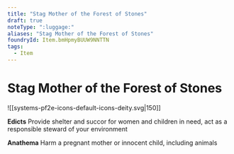 ```yaml
---
title: "Stag Mother of the Forest of Stones"
draft: true
noteType: ":luggage:"
aliases: "Stag Mother of the Forest of Stones"
foundryId: Item.bmHpmyBUUW9NNTTN
tags:
  - Item
---
```


# Stag Mother of the Forest of Stones
![[systems-pf2e-icons-default-icons-deity.svg|150]]

**Edicts** Provide shelter and succor for women and children in need, act as a responsible steward of your environment

**Anathema** Harm a pregnant mother or innocent child, including animals
